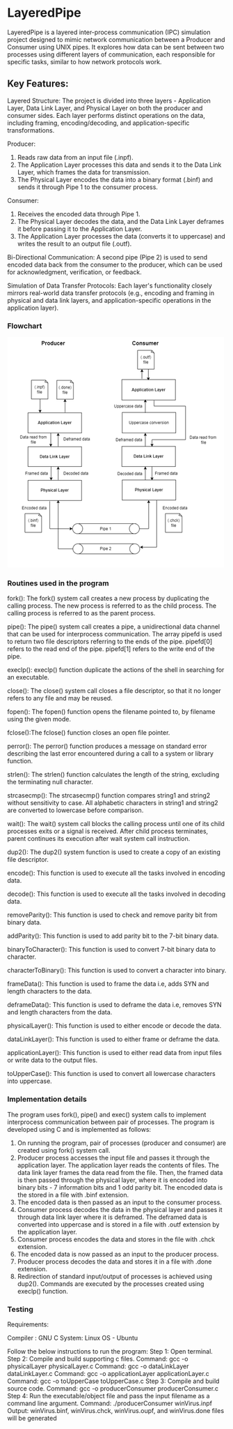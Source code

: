 # LayeredPipe

LayeredPipe is a layered inter-process communication (IPC) simulation project designed to mimic network communication between a Producer and Consumer using UNIX pipes. It explores how data can be sent between two processes using different layers of communication, each responsible for specific tasks, similar to how network protocols work.

## Key Features:

Layered Structure: The project is divided into three layers - Application Layer, Data Link Layer, and Physical Layer on both the producer and consumer sides. Each layer performs distinct operations on the data, including framing, encoding/decoding, and application-specific transformations.

Producer:

1.  Reads raw data from an input file (.inpf).
2.  The Application Layer processes this data and sends it to the Data Link Layer, which frames the data for transmission.
3.  The Physical Layer encodes the data into a binary format (.binf) and sends it through Pipe 1 to the consumer process.

Consumer:

1.  Receives the encoded data through Pipe 1.
2.  The Physical Layer decodes the data, and the Data Link Layer deframes it before passing it to the Application Layer.
3.  The Application Layer processes the data (converts it to uppercase) and writes the result to an output file (.outf).

Bi-Directional Communication: A second pipe (Pipe 2) is used to send encoded data back from the consumer to the producer, which can be used for acknowledgment, verification, or feedback.

Simulation of Data Transfer Protocols: Each layer's functionality closely mirrors real-world data transfer protocols (e.g., encoding and framing in physical and data link layers, and application-specific operations in the application layer).

### Flowchart

![Project Flowchart](Flowchart.png)

### Routines used in the program

fork(): The fork() system call creates a new process by duplicating the calling process. The new process is referred to as the child process. The calling process is referred to as the parent process.

pipe(): The pipe() system call creates a pipe, a unidirectional data channel that can be used for interprocess communication. The array pipefd is used to return two file descriptors referring to the ends of the pipe. pipefd[0] refers to the read end of the pipe. pipefd[1] refers to the write end of the pipe.

execlp(): execlp() function duplicate the actions of the shell in searching for an executable.

close(): The close() system call closes a file descriptor, so that it no longer refers to any file and may be reused.

fopen(): The fopen() function opens the filename pointed to, by filename using the given mode.

fclose():The fclose() function closes an open file pointer.

perror(): The perror() function produces a message on standard error describing the last error encountered during a call to a system or library function.

strlen(): The strlen() function calculates the length of the string, excluding the terminating null character.

strcasecmp(): The strcasecmp() function compares string1 and string2 without sensitivity to case. All alphabetic characters in string1 and string2 are converted to lowercase before comparison.

wait(): The wait() system call blocks the calling process until one of its child processes exits or a signal is received. After child process terminates, parent continues its execution after wait system call instruction.

dup2(): The dup2() system function is used to create a copy of an existing file descriptor.

encode(): This function is used to execute all the tasks involved in encoding data.

decode(): This function is used to execute all the tasks involved in decoding data.

removeParity(): This function is used to check and remove parity bit from binary data.

addParity(): This function is used to add parity bit to the 7-bit binary data.

binaryToCharacter(): This function is used to convert 7-bit binary data to character.

characterToBinary(): This function is used to convert a character into binary.

frameData(): This function is used to frame the data i.e, adds SYN and length characters to the data.

deframeData(): This function is used to deframe the data i.e, removes SYN and length characters from the data.

physicalLayer(): This function is used to either encode or decode the data.

dataLinkLayer(): This function is used to either frame or deframe the data.

applicationLayer(): This function is used to either read data from input files or write data to the output files.

toUpperCase(): This function is used to convert all lowercase characters into uppercase.

### Implementation details

The program uses fork(), pipe() and exec() system calls to implement interprocess communication between pair of processes.
The program is developed using C and is implemented as follows:

1.  On running the program, pair of processes (producer and consumer) are created using fork() system call.
2.  Producer process accesses the input file and passes it through the application layer. The application layer reads the contents of files. The data link layer frames the data read from the file. Then, the framed data is then passed through the physical layer, where it is encoded into binary bits - 7 information bits and 1 odd parity bit. The encoded data is the stored in a file with .binf extension.
3.  The encoded data is then passed as an input to the consumer process.
4.  Consumer process decodes the data in the physical layer and passes it through data link layer where it is deframed. The deframed data is converted into uppercase and is stored in a file with .outf extension by the application layer.
5.  Consumer process encodes the data and stores in the file with .chck extension.
6.  The encoded data is now passed as an input to the producer process.
7.  Producer process decodes the data and stores it in a file with .done extension.
8.  Redirection of standard input/output of processes is achieved using dup2(). Commands are executed by the processes created using execlp() function.

### Testing

Requirements:

Compiler : GNU C
System: Linux OS - Ubuntu

Follow the below instructions to run the program:
    Step 1: Open terminal.
    Step 2: Compile and build supporting c files.
        Command: gcc -o physicalLayer physicalLayer.c
        Command: gcc -o dataLinkLayer dataLinkLayer.c
        Command: gcc -o applicationLayer applicationLayer.c
        Command: gcc -o toUpperCase toUpperCase.c
    Step 3: Compile and build source code.
        Command: gcc -o producerConsumer producerConsumer.c
    Step 4: Run the executable/object file and pass the input filename as a command line argument.
        Command: ./producerConsumer winVirus.inpf
    Output: winVirus.binf, winVirus.chck, winVirus.oupf, and winVirus.done files will be generated
